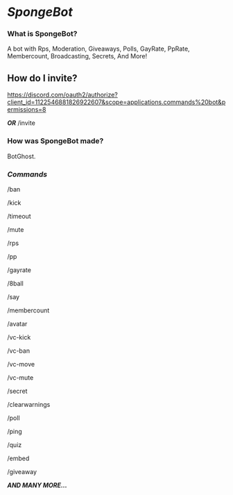 #   *SpongeBot*
### **What is SpongeBot?**

A bot with Rps, Moderation, Giveaways, Polls,  GayRate, PpRate, Membercount, Broadcasting, Secrets, And More!

## **How do I invite?**

https://discord.com/oauth2/authorize?client_id=1122546881826922607&scope=applications.commands%20bot&permissions=8

***OR*** /invite

### **How was SpongeBot made?**

BotGhost.

### ***Commands***

/ban

/kick

/timeout

/mute

/rps

/pp

/gayrate

/8ball

/say

/membercount

/avatar

/vc-kick

/vc-ban

/vc-move

/vc-mute

/secret

/clearwarnings

/poll

/ping

/quiz

/embed

/giveaway

***AND MANY MORE...***


